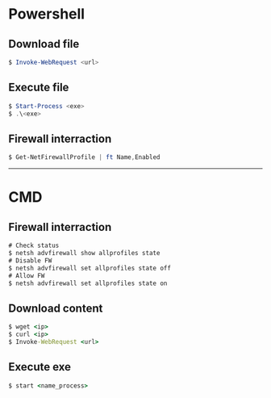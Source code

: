# Powershell

## Download file

```powershell
$ Invoke-WebRequest <url>
```

## Execute file

```powershell
$ Start-Process <exe>
$ .\<exe>
```

## Firewall interraction

```powershell
$ Get-NetFirewallProfile | ft Name,Enabled
```

---

# CMD

## Firewall interraction

```cmd
# Check status
$ netsh advfirewall show allprofiles state
# Disable FW
$ netsh advfirewall set allprofiles state off
# Allow FW
$ netsh advfirewall set allprofiles state on
```

## Download content

```cmd
$ wget <ip>
$ curl <ip>
$ Invoke-WebRequest <url>
```

## Execute exe

```cmd
$ start <name_process>
```
